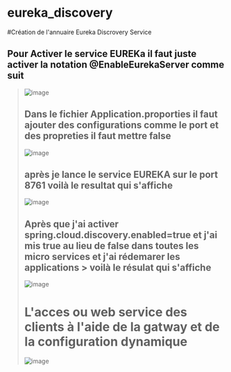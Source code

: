# eureka_discovery
#Création de l'annuaire Eureka Discrovery Service
  ## Pour Activer le service EUREKa il faut juste activer la notation @EnableEurekaServer comme suit 
 > ![image](https://user-images.githubusercontent.com/86606579/207097859-ac024b6d-6d75-429a-b8fb-0acfcf7e6f71.png)
 >## Dans le fichier Application.proporties il faut ajouter des configurations comme le port et des propreties il faut mettre false 
 > ![image](https://user-images.githubusercontent.com/86606579/207098422-d02db086-cafe-4288-a58e-6ab24cc9a1ce.png)
 > ## après je lance le service EUREKA sur le port 8761 voilà le resultat qui s'affiche 
  > ![image](https://user-images.githubusercontent.com/86606579/207099395-0b1b073f-040b-40b9-854c-cc9a872dcb10.png)
  >## Après que j'ai activer spring.cloud.discovery.enabled=true et j'ai mis true au lieu de false dans toutes les micro services et j'ai rédemarer les applications        > voilà le résulat qui s'affiche 
  > ![image](https://user-images.githubusercontent.com/86606579/207100105-da3546f7-b3f6-4e2f-afcb-29ec3bc93e41.png)
  > # L'acces ou web service des clients à l'aide de la gatway et de la configuration dynamique 
  >  ![image](https://user-images.githubusercontent.com/86606579/207101173-31c47476-4e70-4b82-873e-526c675eff5b.png)


